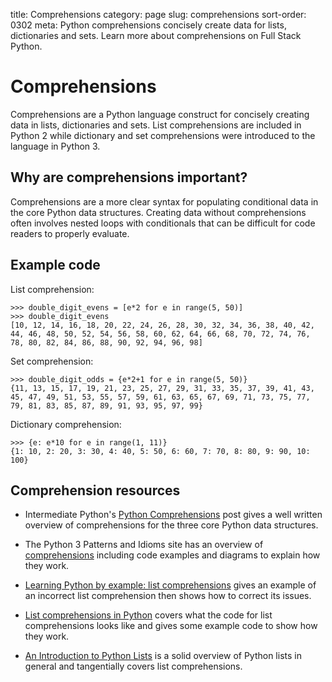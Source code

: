 title: Comprehensions
category: page
slug: comprehensions
sort-order: 0302
meta: Python comprehensions concisely create data for lists, dictionaries and sets. Learn more about comprehensions on Full Stack Python.


# Comprehensions
Comprehensions are a Python language construct for concisely creating data
in lists, dictionaries and sets. List comprehensions are included in Python 2
while dictionary and set comprehensions were introduced to the language in
Python 3.


## Why are comprehensions important?
Comprehensions are a more clear syntax for populating conditional data in the 
core Python data structures. Creating data without comprehensions often 
involves nested loops with conditionals that can be difficult for code
readers to properly evaluate.


## Example code
List comprehension:

    >>> double_digit_evens = [e*2 for e in range(5, 50)]
    >>> double_digit_evens
    [10, 12, 14, 16, 18, 20, 22, 24, 26, 28, 30, 32, 34, 36, 38, 40, 42, 44, 46, 48, 50, 52, 54, 56, 58, 60, 62, 64, 66, 68, 70, 72, 74, 76, 78, 80, 82, 84, 86, 88, 90, 92, 94, 96, 98]


Set comprehension:

    >>> double_digit_odds = {e*2+1 for e in range(5, 50)}
    {11, 13, 15, 17, 19, 21, 23, 25, 27, 29, 31, 33, 35, 37, 39, 41, 43, 45, 47, 49, 51, 53, 55, 57, 59, 61, 63, 65, 67, 69, 71, 73, 75, 77, 79, 81, 83, 85, 87, 89, 91, 93, 95, 97, 99}

Dictionary comprehension:
    
    >>> {e: e*10 for e in range(1, 11)}
    {1: 10, 2: 20, 3: 30, 4: 40, 5: 50, 6: 60, 7: 70, 8: 80, 9: 90, 10: 100}


## Comprehension resources
* Intermediate Python's 
  [Python Comprehensions](http://intermediatepythonista.com/python-comprehensions)
  post gives a well written overview of comprehensions for the three core 
  Python data structures.

* The Python 3 Patterns and Idioms site has an overview of 
  [comprehensions](http://python-3-patterns-idioms-test.readthedocs.org/en/latest/Comprehensions.html)
  including code examples and diagrams to explain how they work.

* [Learning Python by example: list comprehensions](http://blog.cdleary.com/2010/04/learning-python-by-example-list-comprehensions/)
  gives an example of an incorrect list comprehension then shows how to
  correct its issues.

* [List comprehensions in Python](http://www.pythonforbeginners.com/basics/list-comprehensions-in-python)
  covers what the code for list comprehensions looks like and gives some
  example code to show how they work.

* [An Introduction to Python Lists](http://effbot.org/zone/python-list.htm)
  is a solid overview of Python lists in general and tangentially covers 
  list comprehensions.


